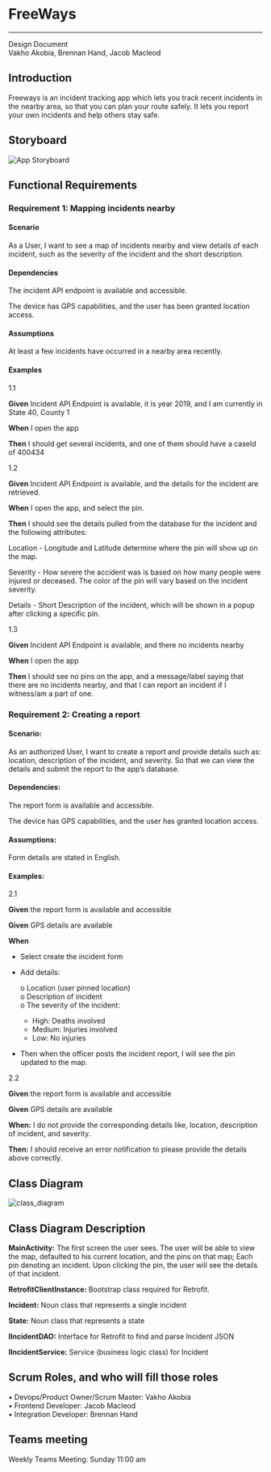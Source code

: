# FreeWays


---  

Design Document  
Vakho Akobia, Brennan Hand, Jacob Macleod  

## Introduction  

Freeways is an incident tracking app which lets you track recent incidents in the nearby area, so that you can plan your route safely. It lets you report your own incidents and help others stay safe.  

## Storyboard  
![App Storyboard](https://user-images.githubusercontent.com/94126853/151708250-31d2bf23-7c66-4fa0-9aa2-68472510323b.png)  

## Functional Requirements  

### Requirement 1: Mapping incidents nearby  

#### Scenario  

As a User, I want to see a map of incidents nearby and view details of each incident, such as the severity of the incident and the short description.  

#### Dependencies  

The incident API endpoint is available and accessible.  

The device has GPS capabilities, and the user has been granted location access.  

#### Assumptions  

At least a few incidents have occurred in a nearby area recently.  

#### Examples  


1.1

**Given** Incident API Endpoint is available, it is year 2019, and I am currently in State 40, County 1

**When** I open the app

**Then** I should get several incidents, and one of them should have a caseId of 400434

1.2 

**Given** Incident API Endpoint is available, and the details for the incident are retrieved. 

**When** I open the app, and select the pin.

**Then** I should see the details pulled from the database for the incident and the following attributes:

Location - Longitude and Latitude determine where the pin will show up on the map.  

Severity - How severe the accident was is based on how many people were injured or deceased. The color of the pin will vary based on the incident severity.  

Details - Short Description of the incident, which will be shown in a popup after clicking a specific pin.  


1.3  

**Given** Incident API Endpoint is available, and there no incidents nearby  

**When** I open the app  

**Then** I should see no pins on the app, and a message/label saying that there are no incidents nearby, and that I can report an incident if I witness/am a part of one.  


### Requirement 2: Creating a report  

#### Scenario:  

As an authorized User, I want to create a report and provide details such as: location, description of the incident, and severity. So that we can view the details and submit the report to the app’s database.

#### Dependencies:  

The report form is available and accessible.  

The device has GPS capabilities, and the user has granted location access.  

#### Assumptions:  

Form details are stated in English.  

#### Examples:  

2.1   

**Given** the report form is available and accessible  

**Given** GPS details are available  

**When**  

*	Select create the incident form  
*	Add details:  

    o	Location (user pinned location)  
    o	Description of incident  
    o	The severity of the incident:  

       *	High: Deaths involved  
       *	Medium: Injuries involved  
       *	Low: No injuries  
  
* Then when the officer posts the incident report, I will see the pin updated to the map.  

2.2  

**Given** the report form is available and accessible  

**Given** GPS details are available  

**When:** I do not provide the corresponding details like, location, description of incident, and severity. 

**Then:** I should receive an error notification to please provide the details above correctly.


## Class Diagram  
![class_diagram](https://user-images.githubusercontent.com/17710991/154617482-ab54bf40-e3e5-47a6-ba75-f581352f817d.png)


 
## Class Diagram Description  
**MainActivity:** The first screen the user sees. The user will be able to view the map, defaulted to his current location, and the pins on that map; Each pin denoting an incident. Upon clicking the pin, the user will see the details of that incident.

**RetrofitClientInstance:** Bootstrap class required for Retrofit.

**Incident:** Noun class that represents a single incident

**State:** Noun class that represents a state

**IIncidentDAO:** Interface for Retrofit to find and parse Incident JSON

**IIncidentService:** Service (business logic class) for Incident
  
## Scrum Roles, and who will fill those roles  
•	Devops/Product Owner/Scrum Master: Vakho Akobia  
•	Frontend Developer: Jacob Macleod  
•	Integration Developer: Brennan Hand  
 
## Teams meeting  
Weekly Teams Meeting: Sunday 11:00 am

